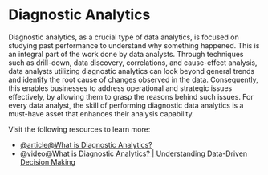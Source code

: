 # Diagnostic Analytics

Diagnostic analytics, as a crucial type of data analytics, is focused on studying past performance to understand why something happened. This is an integral part of the work done by data analysts. Through techniques such as drill-down, data discovery, correlations, and cause-effect analysis, data analysts utilizing diagnostic analytics can look beyond general trends and identify the root cause of changes observed in the data. Consequently, this enables businesses to address operational and strategic issues effectively, by allowing them to grasp the reasons behind such issues. For every data analyst, the skill of performing diagnostic data analytics is a must-have asset that enhances their analysis capability.

Visit the following resources to learn more:

- [@article@What is Diagnostic Analytics?](https://amplitude.com/explore/analytics/what-diagnostic-analytics)
- [@video@What is Diagnostic Analytics? | Understanding Data-Driven Decision Making](https://www.youtube.com/watch?v=ikZjeAC1yJ0)